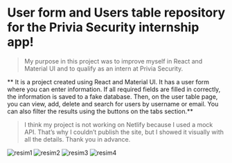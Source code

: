 # User form and Users table repository for the Privia Security internship app!

>My purpose in this project was to improve myself in React and Material UI and to qualify as an intern at Privia Security.

** It is a project created using React and Material UI. It has a user form where you can enter information. If all required fields are filled in correctly, the information is saved to a fake database. Then, on the user table page, you can view, add, delete and search for users by username or email. You can also filter the results using the buttons on the tabs section.**

>I think my project is not working on Netlify because I used a mock API. That’s why I couldn’t publish the site, but I showed it visually with all the details. Thank you in advance.

![resim1](https://imgur.com/a/kFpbgga)
![resim2](https://imgur.com/a/aaEruFJ)
![resim3](https://imgur.com/a/rtcqBBO)
![resim4](https://imgur.com/a/m5D04au)


